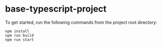 # base-typescript-project

To get started, run the following commands from the project root directory:

```
npm install
npm run build
npm run start
```
